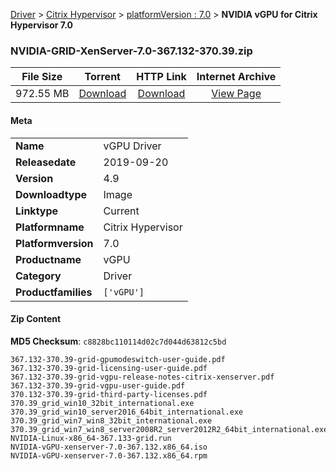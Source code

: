 
[Driver](/README.md)  >  [Citrix Hypervisor](/index/Driver/Citrix_Hypervisor.md)  >  [platformVersion : 7.0](/index/Driver/Citrix_Hypervisor/7.0.md)  >  **NVIDIA vGPU for Citrix Hypervisor 7.0**


### NVIDIA-GRID-XenServer-7.0-367.132-370.39.zip

| **File Size** | **Torrent**  | **HTTP Link** | **Internet Archive** |
|:-------------:|:------------:|:-------------:|:--------------------:|
| 972.55 MB |  [Download](https://archive.org/download/nvgpu_NVIDIA-GRID-XenServer-7.0-367.132-370.39.zip/nvgpu_NVIDIA-GRID-XenServer-7.0-367.132-370.39.zip_archive.torrent)       | [Download](https://archive.org/compress/nvgpu_NVIDIA-GRID-XenServer-7.0-367.132-370.39.zip) | [View Page](https://archive.org/details/nvgpu_NVIDIA-GRID-XenServer-7.0-367.132-370.39.zip)       |

#### Meta

<table>
<tr><td><strong>Name</strong></td><td>vGPU Driver</td></tr>
<tr><td><strong>Releasedate</strong></td><td>2019-09-20</td></tr>
<tr><td><strong>Version</strong></td><td>4.9</td></tr>
<tr><td><strong>Downloadtype</strong></td><td>Image</td></tr>
<tr><td><strong>Linktype</strong></td><td>Current</td></tr>
<tr><td><strong>Platformname</strong></td><td>Citrix Hypervisor</td></tr>
<tr><td><strong>Platformversion</strong></td><td>7.0</td></tr>
<tr><td><strong>Productname</strong></td><td>vGPU</td></tr>
<tr><td><strong>Category</strong></td><td>Driver</td></tr>
<tr><td><strong>Productfamilies</strong></td><td><code>['vGPU']</code></td></tr>
</table>

#### Zip Content

**MD5 Checksum**: `c8828bc110114d02c7d044d63812c5bd`

```text
367.132-370.39-grid-gpumodeswitch-user-guide.pdf
367.132-370.39-grid-licensing-user-guide.pdf
367.132-370.39-grid-vgpu-release-notes-citrix-xenserver.pdf
367.132-370.39-grid-vgpu-user-guide.pdf
370.132-370.39-grid-third-party-licenses.pdf
370.39_grid_win10_32bit_international.exe
370.39_grid_win10_server2016_64bit_international.exe
370.39_grid_win7_win8_32bit_international.exe
370.39_grid_win7_win8_server2008R2_server2012R2_64bit_international.exe
NVIDIA-Linux-x86_64-367.133-grid.run
NVIDIA-vGPU-xenserver-7.0-367.132.x86_64.iso
NVIDIA-vGPU-xenserver-7.0-367.132.x86_64.rpm
```